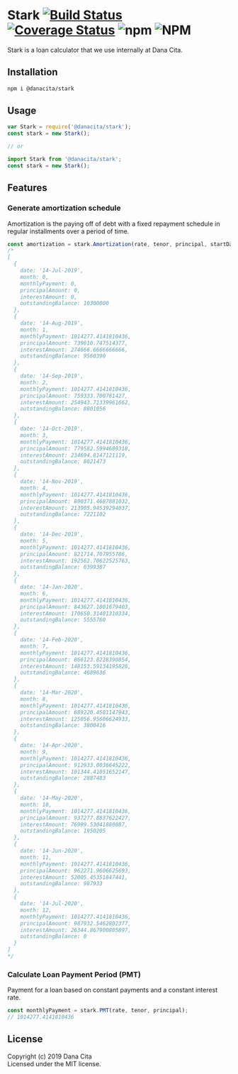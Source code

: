 # Stark [![Build Status](https://travis-ci.com/danacita/loanjs.svg?branch=master)](https://travis-ci.com/danacita/loanjs) [![Coverage Status](https://coveralls.io/repos/github/danacita/loanjs/badge.svg?branch=master)](https://coveralls.io/github/danacita/loanjs?branch=master) ![npm](https://img.shields.io/npm/v/@danacita/loanjs.svg) ![NPM](https://img.shields.io/npm/l/@danacita/loanjs.svg)

Stark is a loan calculator that we use internally at Dana Cita.

## Installation

```bash
npm i @danacita/stark
```

## Usage

```js
var Stark = require('@danacita/stark');
const stark = new Stark();

// or

import Stark from '@danacita/stark';
const stark = new Stark();
```

## Features

### Generate amortization schedule

Amortization is the paying off of debt with a fixed repayment schedule in regular installments over a period of time.

```js
const amortization = stark.Amortization(rate, tenor, principal, startDate, gracePeriod);
/*
[
  {
    date: '14-Jul-2019',
    month: 0,
    monthlyPayment: 0,
    principalAmount: 0,
    interestAmount: 0,
    outstandingBalance: 10300000
  },
  {
    date: '14-Aug-2019',
    month: 1,
    monthlyPayment: 1014277.4141810436,
    principalAmount: 739610.747514377,
    interestAmount: 274666.6666666666,
    outstandingBalance: 9560390
  },
  {
    date: '14-Sep-2019',
    month: 2,
    monthlyPayment: 1014277.4141810436,
    principalAmount: 759333.700781427,
    interestAmount: 254943.71339961662,
    outstandingBalance: 8801056
  },
  {
    date: '14-Oct-2019',
    month: 3,
    monthlyPayment: 1014277.4141810436,
    principalAmount: 779582.5994689318,
    interestAmount: 234694.8147121119,
    outstandingBalance: 8021473
  },
  {
    date: '14-Nov-2019',
    month: 4,
    monthlyPayment: 1014277.4141810436,
    principalAmount: 800371.4687881032,
    interestAmount: 213905.94539294037,
    outstandingBalance: 7221102
  },
  {
    date: '14-Dec-2019',
    month: 5,
    monthlyPayment: 1014277.4141810436,
    principalAmount: 821714.707955786,
    interestAmount: 192562.70622525763,
    outstandingBalance: 6399387
  },
  {
    date: '14-Jan-2020',
    month: 6,
    monthlyPayment: 1014277.4141810436,
    principalAmount: 843627.1001679403,
    interestAmount: 170650.31401310334,
    outstandingBalance: 5555760
  },
  {
    date: '14-Feb-2020',
    month: 7,
    monthlyPayment: 1014277.4141810436,
    principalAmount: 866123.8228390854,
    interestAmount: 148153.59134195826,
    outstandingBalance: 4689636
  },
  {
    date: '14-Mar-2020',
    month: 8,
    monthlyPayment: 1014277.4141810436,
    principalAmount: 889220.4581147943,
    interestAmount: 125056.95606624933,
    outstandingBalance: 3800416
  },
  {
    date: '14-Apr-2020',
    month: 9,
    monthlyPayment: 1014277.4141810436,
    principalAmount: 912933.0036645222,
    interestAmount: 101344.41051652147,
    outstandingBalance: 2887483
  },
  {
    date: '14-May-2020',
    month: 10,
    monthlyPayment: 1014277.4141810436,
    principalAmount: 937277.8837622427,
    interestAmount: 76999.53041880087,
    outstandingBalance: 1950205
  },
  {
    date: '14-Jun-2020',
    month: 11,
    monthlyPayment: 1014277.4141810436,
    principalAmount: 962271.9606625693,
    interestAmount: 52005.45351847441,
    outstandingBalance: 987933
  },
  {
    date: '14-Jul-2020',
    month: 12,
    monthlyPayment: 1014277.4141810436,
    principalAmount: 987932.5462802377,
    interestAmount: 26344.867900805897,
    outstandingBalance: 0
  }
]
*/
```

### Calculate Loan Payment Period (PMT)

Payment for a loan based on constant payments and a constant interest rate.

```js
const monthlyPayment = stark.PMT(rate, tenor, principal);
// 1014277.4141810436
```

## License

Copyright (c) 2019 Dana Cita  
Licensed under the MIT license.
